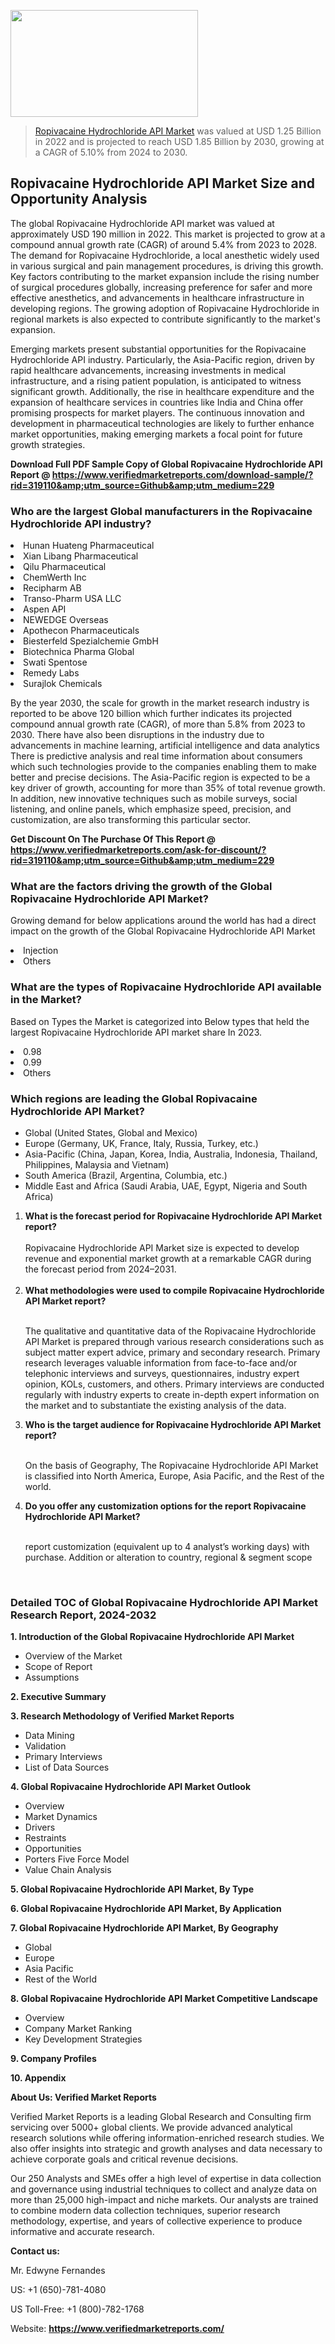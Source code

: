 <img src="https://ffe5etoiles.com/wp-content/uploads/2024/12/MST1-300x171.png" alt="" width="300" height="171" class="alignnone size-medium wp-image-20088" /><blockquote><p><p><a href="https://www.verifiedmarketreports.com/download-sample/?rid=319110&utm_source=Github&utm_medium=229" target="_blank">Ropivacaine Hydrochloride API Market</a> was valued at USD 1.25 Billion in 2022 and is projected to reach USD 1.85 Billion by 2030, growing at a CAGR of 5.10% from 2024 to 2030.</p></blockquote><p><h2>Ropivacaine Hydrochloride API Market Size and Opportunity Analysis</h2> <p>The global Ropivacaine Hydrochloride API market was valued at approximately USD 190 million in 2022. This market is projected to grow at a compound annual growth rate (CAGR) of around 5.4% from 2023 to 2028. The demand for Ropivacaine Hydrochloride, a local anesthetic widely used in various surgical and pain management procedures, is driving this growth. Key factors contributing to the market expansion include the rising number of surgical procedures globally, increasing preference for safer and more effective anesthetics, and advancements in healthcare infrastructure in developing regions. The growing adoption of Ropivacaine Hydrochloride in regional markets is also expected to contribute significantly to the market's expansion.</p> <p>Emerging markets present substantial opportunities for the Ropivacaine Hydrochloride API industry. Particularly, the Asia-Pacific region, driven by rapid healthcare advancements, increasing investments in medical infrastructure, and a rising patient population, is anticipated to witness significant growth. Additionally, the rise in healthcare expenditure and the expansion of healthcare services in countries like India and China offer promising prospects for market players. The continuous innovation and development in pharmaceutical technologies are likely to further enhance market opportunities, making emerging markets a focal point for future growth strategies.</p> </p><p class=""><strong>Download Full PDF Sample Copy of Global Ropivacaine Hydrochloride API Report @ <a href="https://www.verifiedmarketreports.com/download-sample/?rid=319110&amp;utm_source=Github&amp;utm_medium=229" target="_blank">https://www.verifiedmarketreports.com/download-sample/?rid=319110&amp;utm_source=Github&amp;utm_medium=229</a></strong></p><h3 id="" class="">Who are the largest Global manufacturers in the Ropivacaine Hydrochloride API industry?</h3><p><li>Hunan Huateng Pharmaceutical</li><li> Xian Libang Pharmaceutical</li><li> Qilu Pharmaceutical</li><li> ChemWerth Inc</li><li> Recipharm AB</li><li> Transo-Pharm USA LLC</li><li> Aspen API</li><li> NEWEDGE Overseas</li><li> Apothecon Pharmaceuticals</li><li> Biesterfeld Spezialchemie GmbH</li><li> Biotechnica Pharma Global</li><li> Swati Spentose</li><li> Remedy Labs</li><li> Surajlok Chemicals</li></p><div class=""><div class="" dir="" data-message-author-role="" data-message-id="" data-message-model-slug=""><div class=""><div class=""><div class=""><div class="" dir="" data-message-author-role="" data-message-id="" data-message-model-slug=""><div class=""><div class=""><p>By the year 2030, the scale for growth in the market research industry is reported to be above 120 billion which further indicates its projected compound annual growth rate (CAGR), of more than 5.8% from 2023 to 2030. There have also been disruptions in the industry due to advancements in machine learning, artificial intelligence and data analytics There is predictive analysis and real time information about consumers which such technologies provide to the companies enabling them to make better and precise decisions. The Asia-Pacific region is expected to be a key driver of growth, accounting for more than 35% of total revenue growth. In addition, new innovative techniques such as mobile surveys, social listening, and online panels, which emphasize speed, precision, and customization, are also transforming this particular sector.</p><p><strong>Get Discount On The Purchase Of This Report @&nbsp; <a href="https://www.verifiedmarketreports.com/ask-for-discount/?rid=319110&amp;utm_source=Github&amp;utm_medium=229" target="_blank">https://www.verifiedmarketreports.com/ask-for-discount/?rid=319110&amp;utm_source=Github&amp;utm_medium=229</a></strong></p></div></div></div></div></div></div></div></div><h3 id="" class="">What are the factors driving the growth of the Global Ropivacaine Hydrochloride API Market?</h3><p id="" class="">Growing demand for below applications around the world has had a direct impact on the growth of the Global Ropivacaine Hydrochloride API Market</p><p id="" class=""><li>Injection</li><li> Others</li></p><h3 id="" class="">What are the types of Ropivacaine Hydrochloride API available in the Market?</h3><p id="" class="">Based on Types the Market is categorized into Below types that held the largest Ropivacaine Hydrochloride API market share In 2023.</p><p id="" class=""><li>0.98</li><li> 0.99</li><li> Others</li></p><h3 id="" class="">Which regions are leading the Global Ropivacaine Hydrochloride API Market?</h3><ul><li>Global (United States, Global and Mexico)</li><li>Europe (Germany, UK, France, Italy, Russia, Turkey, etc.)</li><li>Asia-Pacific (China, Japan, Korea, India, Australia, Indonesia, Thailand, Philippines, Malaysia and Vietnam)</li><li>South America (Brazil, Argentina, Columbia, etc.)</li><li>Middle East and Africa (Saudi Arabia, UAE, Egypt, Nigeria and South Africa)</li></ul><p><ol><li><strong>What is the forecast period for Ropivacaine Hydrochloride API Market report?<br /></strong><br /><span data-sheets-root="1" data-sheets-value="{&quot;1&quot;:2,&quot;2&quot;:&quot;XXXX size is expected to develop revenue and exponential market growth at a remarkable CAGR during the forecast period from 2024&ndash;2030.&quot;}" data-sheets-userformat="{&quot;2&quot;:12674,&quot;4&quot;:{&quot;1&quot;:2,&quot;2&quot;:16776960},&quot;10&quot;:2,&quot;11&quot;:0,&quot;15&quot;:&quot;Arial&quot;,&quot;16&quot;:12}">Ropivacaine Hydrochloride API Market size is expected to develop revenue and exponential market growth at a remarkable CAGR during the forecast period from 2024&ndash;2031.</span><br /><br /></li><li><strong>What methodologies were used to compile Ropivacaine Hydrochloride API Market report?<br /><br /></strong><p>The qualitative and quantitative data of the&nbsp;Ropivacaine Hydrochloride API Market is prepared through various research considerations such as subject matter expert advice, primary and secondary research. Primary research leverages valuable information from face-to-face and/or telephonic interviews and surveys, questionnaires, industry expert opinion, KOLs, customers, and others. Primary interviews are conducted regularly with industry experts to create in-depth expert information on the market and to substantiate the existing analysis of the data.&nbsp;</p></li><li><strong>Who is the target audience for Ropivacaine Hydrochloride API Market report?<br /><br /></strong><p>On the basis of Geography, The&nbsp;Ropivacaine Hydrochloride API Market is classified into North America, Europe, Asia Pacific, and the Rest of the world.</p></li><li><strong>Do you offer any customization options for the report Ropivacaine Hydrochloride API Market?<br /><br /></strong><p>report customization (equivalent up to 4 analyst&rsquo;s working days) with purchase. Addition or alteration to country, regional &amp; segment scope</p><p>&nbsp;</p></li></ol></p><h3 id="" class="">Detailed TOC of Global Ropivacaine Hydrochloride API Market Research Report, 2024-2032</h3><p id="" class=""><strong>1. Introduction of the Global Ropivacaine Hydrochloride API Market</strong></p><ul><li>Overview of the Market</li><li>Scope of Report</li><li>Assumptions</li></ul><p id="" class=""><strong>2. Executive Summary</strong></p><p id="" class=""><strong>3. Research Methodology of&nbsp;Verified Market Reports</strong></p><ul><li>Data Mining</li><li>Validation</li><li>Primary Interviews</li><li>List of Data Sources</li></ul><p id="" class=""><strong>4. Global Ropivacaine Hydrochloride API Market Outlook</strong></p><ul><li>Overview</li><li>Market Dynamics</li><li>Drivers</li><li>Restraints</li><li>Opportunities</li><li>Porters Five Force Model</li><li>Value Chain Analysis</li></ul><p id="" class=""><strong>5. Global Ropivacaine Hydrochloride API Market, By&nbsp;Type</strong></p><p id="" class=""><strong>6. Global Ropivacaine Hydrochloride API Market, By Application</strong></p><p id="" class=""><strong>7. Global Ropivacaine Hydrochloride API Market, By Geography</strong></p><ul><li>Global</li><li>Europe</li><li>Asia Pacific</li><li>Rest of the World</li></ul><p id="" class=""><strong>8. Global Ropivacaine Hydrochloride API Market Competitive Landscape</strong></p><ul><li>Overview</li><li>Company Market Ranking</li><li>Key Development Strategies</li></ul><p id="" class=""><strong>9. Company Profiles</strong></p><p id="" class=""><strong>10. Appendix</strong></p><p id="" class=""><strong>About Us: Verified Market Reports</strong></p><p id="" class="">Verified Market Reports is a leading Global Research and Consulting firm servicing over 5000+ global clients. We provide advanced analytical research solutions while offering information-enriched research studies. We also offer insights into strategic and growth analyses and data necessary to achieve corporate goals and critical revenue decisions.</p><p id="" class="">Our 250 Analysts and SMEs offer a high level of expertise in data collection and governance using industrial techniques to collect and analyze data on more than 25,000 high-impact and niche markets. Our analysts are trained to combine modern data collection techniques, superior research methodology, expertise, and years of collective experience to produce informative and accurate research.</p><p id="" class=""><strong>Contact us:</strong></p><p id="" class="">Mr. Edwyne Fernandes</p><p id="" class="">US: +1 (650)-781-4080</p><p id="" class="">US Toll-Free: +1 (800)-782-1768</p><p id="" class="">Website: <a target="" data-test-app-aware-link=""><strong>https://www.verifiedmarketreports.com/</strong></a></p>

